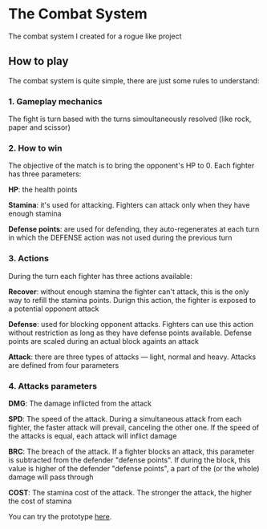 # The Combat System
The combat system I created for a rogue like project


## How to play
The combat system is quite simple, there are just some rules to understand:


### 1. Gameplay mechanics
The fight is turn based with the turns simoultaneously resolved (like rock, paper and scissor)


### 2. How to win
The objective of the match is to bring the opponent's HP to 0.
Each fighter has three parameters:

**HP**: the health points

**Stamina**: it's used for attacking. Fighters can attack only when they have enough stamina

**Defense points**: are used for defending, they auto-regenerates at each turn in which the DEFENSE action was not used during the previous turn


### 3. Actions
During the turn each fighter has three actions available:

**Recover**: without enough stamina the fighter can't attack, this is the only way to refill the stamina points. Durign this action, the fighter is exposed to a potential opponent attack

**Defense**: used for blocking opponent attacks. Fighters can use this action without restriction as long as they have defense points available. Defense points are scaled during an actual block againts an attack

**Attack**: there are three types of attacks — light, normal and heavy. Attacks are defined from four parameters


### 4. Attacks parameters

**DMG**: The damage inflicted from the attack

**SPD**: The speed of the attack. During a simultaneous attack from each fighter, the faster attack will prevail, canceling the other one. If the speed of the attacks is equal, each attack will inflict damage

**BRC**: The breach of the attack. If a fighter blocks an attack, this parameter is subtracted from the defender "defense points". If during the block, this value is higher of the defender "defense points", a part of the (or the whole) damage will pass through

**COST**: The stamina cost of the attack. The stronger the attack, the higher the cost of stamina


You can try the prototype [here](https://combat-system.netlify.com/).
